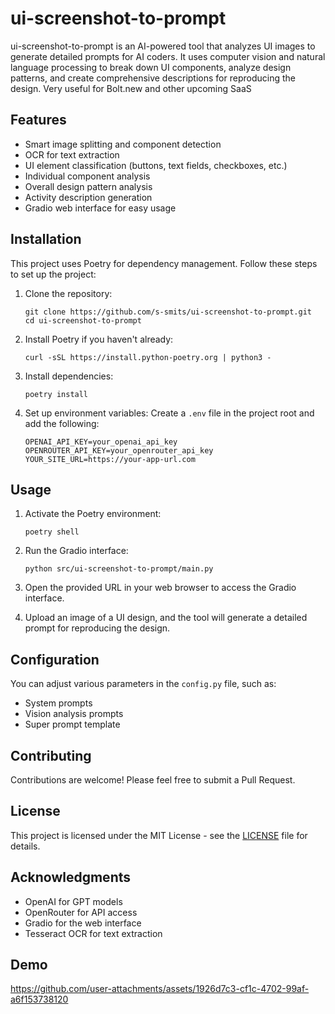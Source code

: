 # ui-screenshot-to-prompt
ui-screenshot-to-prompt is an AI-powered tool that analyzes UI images to generate detailed prompts for AI coders. It uses computer vision and natural language processing to break down UI components, analyze design patterns, and create comprehensive descriptions for reproducing the design. Very useful for Bolt.new and other upcoming SaaS

## Features

- Smart image splitting and component detection
- OCR for text extraction
- UI element classification (buttons, text fields, checkboxes, etc.)
- Individual component analysis
- Overall design pattern analysis
- Activity description generation
- Gradio web interface for easy usage

## Installation

This project uses Poetry for dependency management. Follow these steps to set up the project:

1. Clone the repository:
   ```
   git clone https://github.com/s-smits/ui-screenshot-to-prompt.git
   cd ui-screenshot-to-prompt
   ```

2. Install Poetry if you haven't already:
   ```
   curl -sSL https://install.python-poetry.org | python3 -
   ```

3. Install dependencies:
   ```
   poetry install
   ```

4. Set up environment variables:
   Create a `.env` file in the project root and add the following:
   ```
   OPENAI_API_KEY=your_openai_api_key
   OPENROUTER_API_KEY=your_openrouter_api_key
   YOUR_SITE_URL=https://your-app-url.com
   ```

## Usage

1. Activate the Poetry environment:
   ```
   poetry shell
   ```

2. Run the Gradio interface:
   ```
   python src/ui-screenshot-to-prompt/main.py
   ```

3. Open the provided URL in your web browser to access the Gradio interface.

4. Upload an image of a UI design, and the tool will generate a detailed prompt for reproducing the design.

## Configuration

You can adjust various parameters in the `config.py` file, such as:

- System prompts
- Vision analysis prompts
- Super prompt template

## Contributing

Contributions are welcome! Please feel free to submit a Pull Request.

## License

This project is licensed under the MIT License - see the [LICENSE](LICENSE) file for details.

## Acknowledgments

- OpenAI for GPT models
- OpenRouter for API access
- Gradio for the web interface
- Tesseract OCR for text extraction

## Demo
[https://github.com/user-attachments/assets/1926d7c3-cf1c-4702-99af-a6f153738120
](https://github.com/s-smits/ui-screenshot-to-prompt/assets/1926d7c3-cf1c-4702-99af-a6f153738120)

